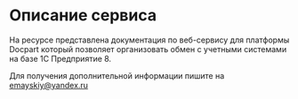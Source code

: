 # Описание сервиса

На ресурсе представлена документация по веб-сервису для платформы Docpart который позволяет организовать обмен с учетными системами на базе 1С Предприятие 8.

Для получения дополнительной информации пишите на emayskiy@yandex.ru

